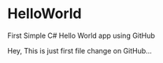 # HelloWorld
First Simple C# Hello World app using GitHub

Hey, This is just first file change on GitHub...
